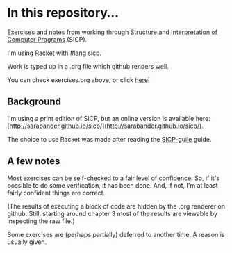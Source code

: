 # In this repository…

Exercises and notes from working through [Structure and Interpretation of Computer Programs](http://groups.csail.mit.edu/mac/classes/6.001/abelson-sussman-lectures/) (SICP).

I'm using [Racket](https://docs.racket-lang.org/drracket/index.html) with [#lang sicp](https://docs.racket-lang.org/sicp-manual/SICP_Language.html).

Work is typed up in a .org file which github renders well.

You can check exercises.org above, or click [here](/exercises.org)!

## Background

I'm using a print edition of SICP, but an online version is available here: [http://sarabander.github.io/sicp/](http://sarabander.github.io/sicp/).

The choice to use Racket was made after reading the [SICP-guile](https://github.com/zv/SICP-guile) guide.

## A few notes

Most exercises can be self-checked to a fair level of confidence.
So, if it's possible to do some verification, it has been done.
And, if not, I'm at least fairly confident things are correct.

(The results of executing a block of code are hidden by the .org renderer on github.
Still, starting around chapter 3 most of the results are viewable by inspecting the raw file.)

Some exercises are (perhaps partially) deferred to another time. 
A reason is usually given.
